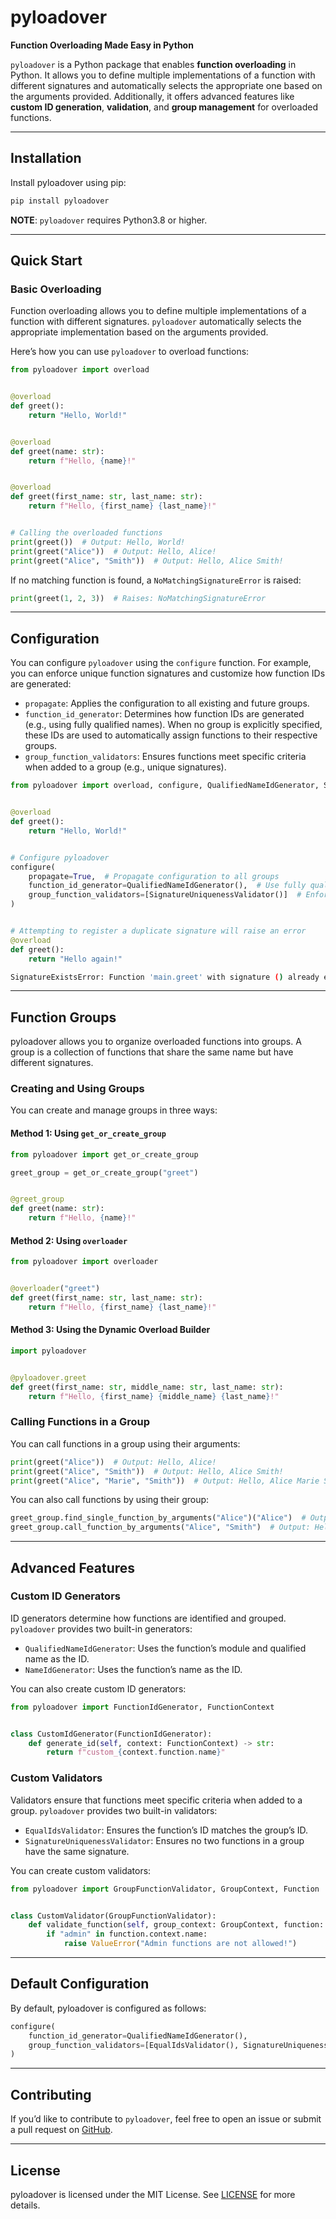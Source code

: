 # pyloadover

**Function Overloading Made Easy in Python**

`pyloadover` is a Python package that enables **function overloading** in Python. It allows you to define multiple
implementations of a function with different signatures and automatically selects the appropriate one based on the
arguments provided. Additionally, it offers advanced features like **custom ID generation**, **validation**, and **group
management** for overloaded functions.

---

## Installation

Install pyloadover using pip:

```bash
pip install pyloadover
```

__NOTE__: `pyloadover` requires Python3.8 or higher.

---

## Quick Start

### Basic Overloading

Function overloading allows you to define multiple implementations of a function with different signatures.
`pyloadover` automatically selects the appropriate implementation based on the arguments provided.

Here’s how you can use `pyloadover` to overload functions:

```python
from pyloadover import overload


@overload
def greet():
    return "Hello, World!"


@overload
def greet(name: str):
    return f"Hello, {name}!"


@overload
def greet(first_name: str, last_name: str):
    return f"Hello, {first_name} {last_name}!"


# Calling the overloaded functions
print(greet())  # Output: Hello, World!
print(greet("Alice"))  # Output: Hello, Alice!
print(greet("Alice", "Smith"))  # Output: Hello, Alice Smith!
```

If no matching function is found, a `NoMatchingSignatureError` is raised:

```python
print(greet(1, 2, 3))  # Raises: NoMatchingSignatureError
```

--- 

## Configuration

You can configure `pyloadover` using the `configure` function. For example,
you can enforce unique function signatures and customize how function IDs are generated:

- `propagate`: Applies the configuration to all existing and future groups.
- `function_id_generator`: Determines how function IDs are generated (e.g., using fully qualified names).
  When no group is explicitly specified,
  these IDs are used to automatically assign functions to their respective groups.
- `group_function_validators`: Ensures functions meet specific criteria when added to a group (e.g., unique signatures).

```python
from pyloadover import overload, configure, QualifiedNameIdGenerator, SignatureUniquenessValidator


@overload
def greet():
    return "Hello, World!"


# Configure pyloadover
configure(
    propagate=True,  # Propagate configuration to all groups
    function_id_generator=QualifiedNameIdGenerator(),  # Use fully qualified names as IDs
    group_function_validators=[SignatureUniquenessValidator()]  # Enforce unique signatures
)


# Attempting to register a duplicate signature will raise an error
@overload
def greet():
    return "Hello again!"
```

```bash
SignatureExistsError: Function 'main.greet' with signature () already exists in group 'main.greet'
```

--- 

## Function Groups

pyloadover allows you to organize overloaded functions into groups. A group is a collection of functions that share the
same name but have different signatures.

### Creating and Using Groups

You can create and manage groups in three ways:

#### Method 1: Using `get_or_create_group`

```python
from pyloadover import get_or_create_group

greet_group = get_or_create_group("greet")


@greet_group
def greet(name: str):
    return f"Hello, {name}!"
```

#### Method 2: Using `overloader`

```python
from pyloadover import overloader


@overloader("greet")
def greet(first_name: str, last_name: str):
    return f"Hello, {first_name} {last_name}!"
```

#### Method 3: Using the Dynamic Overload Builder

```python
import pyloadover


@pyloadover.greet
def greet(first_name: str, middle_name: str, last_name: str):
    return f"Hello, {first_name} {middle_name} {last_name}!"
```

### Calling Functions in a Group

You can call functions in a group using their arguments:

```python
print(greet("Alice"))  # Output: Hello, Alice!
print(greet("Alice", "Smith"))  # Output: Hello, Alice Smith!
print(greet("Alice", "Marie", "Smith"))  # Output: Hello, Alice Marie Smith!
```

You can also call functions by using their group:

```python
greet_group.find_single_function_by_arguments("Alice")("Alice")  # Output: Hello, Alice!
greet_group.call_function_by_arguments("Alice", "Smith")  # Output: Hello, Alice Smith!
```

---

## Advanced Features

### Custom ID Generators

ID generators determine how functions are identified and grouped.
`pyloadover` provides two built-in generators:

* `QualifiedNameIdGenerator`: Uses the function’s module and qualified name as the ID.
* `NameIdGenerator`: Uses the function’s name as the ID.

You can also create custom ID generators:

```python
from pyloadover import FunctionIdGenerator, FunctionContext


class CustomIdGenerator(FunctionIdGenerator):
    def generate_id(self, context: FunctionContext) -> str:
        return f"custom_{context.function.name}"
```

### Custom Validators

Validators ensure that functions meet specific criteria when added to a group.
`pyloadover` provides two built-in validators:

* `EqualIdsValidator`: Ensures the function’s ID matches the group’s ID.
* `SignatureUniquenessValidator`: Ensures no two functions in a group have the same signature.

You can create custom validators:

```python
from pyloadover import GroupFunctionValidator, GroupContext, Function


class CustomValidator(GroupFunctionValidator):
    def validate_function(self, group_context: GroupContext, function: Function):
        if "admin" in function.context.name:
            raise ValueError("Admin functions are not allowed!")
```

---

## Default Configuration

By default, pyloadover is configured as follows:

```python
configure(
    function_id_generator=QualifiedNameIdGenerator(),
    group_function_validators=[EqualIdsValidator(), SignatureUniquenessValidator()]
)
```

---

## Contributing

If you’d like to contribute to `pyloadover`, feel free to open an issue or
submit a pull request on [GitHub](https://github.com/DavOstx7/pyloadover).

---

## License

pyloadover is licensed under the MIT License. See [LICENSE](LICENSE) for more details.